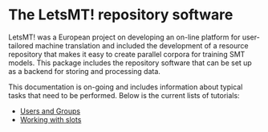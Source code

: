 
# The LetsMT! repository software

LetsMT! was a European project on developing an on-line platform for user-tailored machine translation and included the development of a resource repository that makes it easy to create parallel corpora for training SMT models. This package includes the repository software that can be set up as a backend for storing and processing data.

This documentation is on-going and includes information about typical tasks that need to be performed. Below is the current lists of tutorials:


* [Users and Groups](UsersAndGroups.md)
* [Working with slots](WorkingWithSlots.md)

